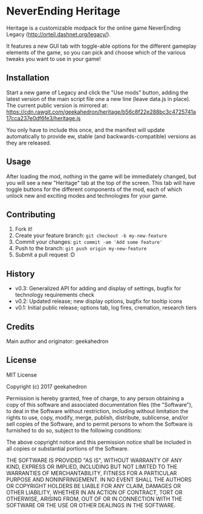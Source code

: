 # NeverEnding Heritage

Heritage is a customizable modpack for the online game NeverEnding Legacy (http://orteil.dashnet.org/legacy/).

It features a new GUI tab with toggle-able options for the different gameplay elements of the game, so you can pick and choose which of the various tweaks you want to use in your game!

## Installation

Start a new game of Legacy and click the "Use mods" button, adding the latest version of the main script file one a new line (leave data.js in place).
The current public version is mirrored at: https://cdn.rawgit.com/geekahedron/heritage/b56c8f22e288bc3c4725741a17cca237e0df6fe3/heritage.js

You only have to include this once, and the manifest will update automatically to provide ew, stable (and backwards-compatible) versions as they are released.

## Usage

After loading the mod, nothing in the game will be immediately changed, but you will see a new "Heritage" tab at the top of the screen.
This tab will have toggle buttons for the different components of the mod, each of which unlock new and exciting modes and technologies for your game.

## Contributing

1. Fork it!
2. Create your feature branch: `git checkout -b my-new-feature`
3. Commit your changes: `git commit -am 'Add some feature'`
4. Push to the branch: `git push origin my-new-feature`
5. Submit a pull request :D

## History

* v0.3: Generalized API for adding and display of settings, bugfix for technology requirements check
* v0.2: Updated release; new display options, bugfix for tooltip icons
* v0.1: Initial public release; options tab, log fires, cremation, research tiers

## Credits

Main author and originator: geekahedron

## License

MIT License

Copyright (c) 2017 geekahedron

Permission is hereby granted, free of charge, to any person obtaining a copy
of this software and associated documentation files (the "Software"), to deal
in the Software without restriction, including without limitation the rights
to use, copy, modify, merge, publish, distribute, sublicense, and/or sell
copies of the Software, and to permit persons to whom the Software is
furnished to do so, subject to the following conditions:

The above copyright notice and this permission notice shall be included in all
copies or substantial portions of the Software.

THE SOFTWARE IS PROVIDED "AS IS", WITHOUT WARRANTY OF ANY KIND, EXPRESS OR
IMPLIED, INCLUDING BUT NOT LIMITED TO THE WARRANTIES OF MERCHANTABILITY,
FITNESS FOR A PARTICULAR PURPOSE AND NONINFRINGEMENT. IN NO EVENT SHALL THE
AUTHORS OR COPYRIGHT HOLDERS BE LIABLE FOR ANY CLAIM, DAMAGES OR OTHER
LIABILITY, WHETHER IN AN ACTION OF CONTRACT, TORT OR OTHERWISE, ARISING FROM,
OUT OF OR IN CONNECTION WITH THE SOFTWARE OR THE USE OR OTHER DEALINGS IN THE
SOFTWARE.